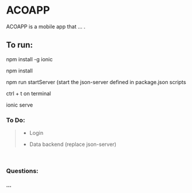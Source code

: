 <h1>ACOAPP</h1>

<p>ACOAPP is a mobile app that ...
.</p>

<h2>To run:</h2>
<p>npm install -g ionic</p>
<p>npm install</p>

<p>npm run startServer   (start the json-server defined in package.json scripts</p>
<p>ctrl + t on terminal</p>
<p>ionic serve</p>


<h3>To Do:</h3>

<blockquote>
  <ul>
  <li>
    <p>Login</p>
  </li>
  <li>
    <p>Data backend (replace json-server)</p>
  </li>  
  </ul>    
</blockquote>
<br>
<h3>Questions:</h3>
<h4>...</h4>
<blockquote>
  <ul>
  </ul>    
</blockquote>


